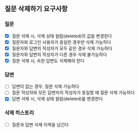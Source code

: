## 질문 삭제하기 요구사항

### 질문
- [x] 질문 삭제 시, 삭제 상태 컬럼(deleted)의 값을 변경한다
- [x] 질문자와 로그인 사용자가 동일한 경우만 삭제 가능하다
- [x] 질문자와 답변의 작성자가 모두 같은 경우 삭제 가능하다
- [x] 질문자와 답변의 작성자가 다른 경우 삭제 불가능하다
- [x] 질문 삭제 시, 속한 답변도 삭제해야 한다

### 답변
- [ ] 답변이 없는 경우, 질문 삭제 가능하다
- [ ] 질문 작성자와 모든 답변자의 작성자가 동일할 때 질문 삭제 가능하다
- [x] 답변 삭제 시, 삭제 상태 컬럼(deleted)를 변경한다

### 삭제 히스토리
- [ ] 질문과 답변 삭제 이력을 남긴다